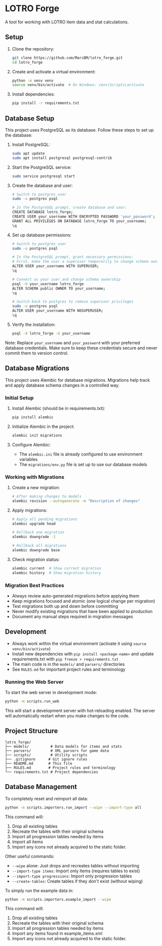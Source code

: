 # LOTRO Forge

A tool for working with LOTRO item data and stat calculations.

## Setup

1. Clone the repository:
   ```bash
   git clone https://github.com/MarcBM/lotro_forge.git
   cd lotro_forge
   ```

2. Create and activate a virtual environment:
   ```bash
   python -m venv venv
   source venv/bin/activate  # On Windows: venv\Scripts\activate
   ```

3. Install dependencies:
   ```bash
   pip install -r requirements.txt
   ```

## Database Setup

This project uses PostgreSQL as its database. Follow these steps to set up the database:

1. Install PostgreSQL:
   ```bash
   sudo apt update
   sudo apt install postgresql postgresql-contrib
   ```

2. Start the PostgreSQL service:
   ```bash
   sudo service postgresql start
   ```

3. Create the database and user:
   ```bash
   # Switch to postgres user
   sudo -u postgres psql

   # In the PostgreSQL prompt, create database and user:
   CREATE DATABASE lotro_forge;
   CREATE USER your_username WITH ENCRYPTED PASSWORD 'your_password';
   GRANT ALL PRIVILEGES ON DATABASE lotro_forge TO your_username;
   \q
   ```

4. Set up database permissions:
   ```bash
   # Switch to postgres user
   sudo -u postgres psql

   # In the PostgreSQL prompt, grant necessary permissions:
   # First, make the user a superuser temporarily to change schema ownership
   ALTER USER your_username WITH SUPERUSER;
   \q

   # Connect as your user and change schema ownership
   psql -U your_username lotro_forge
   ALTER SCHEMA public OWNER TO your_username;
   \q

   # Switch back to postgres to remove superuser privileges
   sudo -u postgres psql
   ALTER USER your_username WITH NOSUPERUSER;
   \q
   ```

5. Verify the installation:
   ```bash
   psql -d lotro_forge -U your_username
   ```

Note: Replace `your_username` and `your_password` with your preferred database credentials. Make sure to keep these credentials secure and never commit them to version control.

## Database Migrations

This project uses Alembic for database migrations. Migrations help track and apply database schema changes in a controlled way.

### Initial Setup

1. Install Alembic (should be in requirements.txt):
   ```bash
   pip install alembic
   ```

2. Initialize Alembic in the project:
   ```bash
   alembic init migrations
   ```

3. Configure Alembic:
   - The `alembic.ini` file is already configured to use environment variables
   - The `migrations/env.py` file is set up to use our database models

### Working with Migrations

1. Create a new migration:
   ```bash
   # After making changes to models
   alembic revision --autogenerate -m "Description of changes"
   ```

2. Apply migrations:
   ```bash
   # Apply all pending migrations
   alembic upgrade head
   
   # Rollback one migration
   alembic downgrade -1
   
   # Rollback all migrations
   alembic downgrade base
   ```

3. Check migration status:
   ```bash
   alembic current  # Show current migration
   alembic history  # Show migration history
   ```

### Migration Best Practices

- Always review auto-generated migrations before applying them
- Keep migrations focused and atomic (one logical change per migration)
- Test migrations both up and down before committing
- Never modify existing migrations that have been applied to production
- Document any manual steps required in migration messages

## Development

- Always work within the virtual environment (activate it using `source venv/bin/activate`)
- Install new dependencies with `pip install <package-name>` and update requirements.txt with `pip freeze > requirements.txt`
- The main code is in the `models/` and `parsers/` directories
- See `RULES.md` for important project rules and terminology

### Running the Web Server

To start the web server in development mode:

```bash
python -m scripts.run_web
```

This will start a development server with hot-reloading enabled. The server will automatically restart when you make changes to the code.

## Project Structure

```
lotro_forge/
├── models/          # Data models for items and stats
├── parsers/         # XML parsers for game data
├── scripts/         # Utility scripts
├── .gitignore      # Git ignore rules
├── README.md       # This file
├── RULES.md        # Project rules and terminology
└── requirements.txt # Project dependencies
```

## Database Management

To completely reset and reimport all data:

```bash
python -m scripts.importers.run_import --wipe --import-type all
```

This command will:
1. Drop all existing tables
2. Recreate the tables with their original schema
3. Import all progression tables needed by items
4. Import all items
5. Import any icons not already acquired to the static folder.

Other useful commands:
- `--wipe` alone: Just drops and recreates tables without importing
- `--import-type items`: Import only items (requires tables to exist)
- `--import-type progressions`: Import only progression tables
- `--create-tables`: Create tables if they don't exist (without wiping)

To simply run the example data in:

```bash
python -m scripts.importers.example_import --wipe
```

This command will:
1. Drop all existing tables
2. Recreate the tables with their original schema
3. Import all progression tables needed by items
4. Import any items found in example_items.xml
5. Import any icons not already acquired to the static folder.